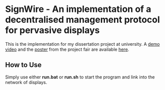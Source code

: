 # SignWire - An implementation of a decentralised management protocol for pervasive displays

This is the implementation for my dissertation project at university. A [demo video](https://github.com/jramseygreen/SignWire/blob/master/demo/VID_20210430_090740.mp4) and the [poster](https://github.com/jramseygreen/SignWire/blob/master/demo/956213.pdf) from the project fair are available [here](https://github.com/jramseygreen/SignWire/tree/master/demo).

## How to Use
Simply use either **run.bat** or **run.sh** to start the program and link into the network of displays.
